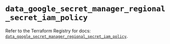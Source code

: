 # `data_google_secret_manager_regional_secret_iam_policy`

Refer to the Terraform Registry for docs: [`data_google_secret_manager_regional_secret_iam_policy`](https://registry.terraform.io/providers/hashicorp/google-beta/6.11.1/docs/data-sources/google_secret_manager_regional_secret_iam_policy).
